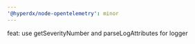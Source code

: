 ```yaml
---
'@hyperdx/node-opentelemetry': minor
---
```


feat: use getSeverityNumber and parseLogAttributes for logger
